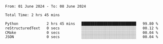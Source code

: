 <!--START_SECTION:waka-->

```txt
From: 01 June 2024 - To: 08 June 2024

Total Time: 2 hrs 45 mins

Python             2 hrs 45 mins   █████████████████████████   99.80 %
reStructuredText   0 secs          ░░░░░░░░░░░░░░░░░░░░░░░░░   00.12 %
CMake              0 secs          ░░░░░░░░░░░░░░░░░░░░░░░░░   00.04 %
JSON               0 secs          ░░░░░░░░░░░░░░░░░░░░░░░░░   00.04 %
```

<!--END_SECTION:waka-->

